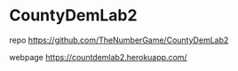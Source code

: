 # CountyDemLab2
repo
  https://github.com/TheNumberGame/CountyDemLab2

webpage
  https://countdemlab2.herokuapp.com/
